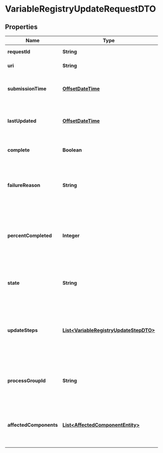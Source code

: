 # VariableRegistryUpdateRequestDTO

## Properties
Name | Type | Description | Notes
------------ | ------------- | ------------- | -------------
**requestId** | **String** | The ID of the request |  [optional]
**uri** | **String** | The URI for the request |  [optional]
**submissionTime** | [**OffsetDateTime**](OffsetDateTime.md) | The timestamp of when the request was submitted |  [optional]
**lastUpdated** | [**OffsetDateTime**](OffsetDateTime.md) | The timestamp of when the request was last updated |  [optional]
**complete** | **Boolean** | Whether or not the request is completed |  [optional]
**failureReason** | **String** | The reason for the request failing, or null if the request has not failed |  [optional]
**percentCompleted** | **Integer** | A value between 0 and 100 (inclusive) indicating how close the request is to completion |  [optional]
**state** | **String** | A description of the current state of the request |  [optional]
**updateSteps** | [**List&lt;VariableRegistryUpdateStepDTO&gt;**](VariableRegistryUpdateStepDTO.md) | The steps that are required in order to complete the request, along with the status of each |  [optional]
**processGroupId** | **String** | The unique ID of the Process Group that the variable registry belongs to |  [optional]
**affectedComponents** | [**List&lt;AffectedComponentEntity&gt;**](AffectedComponentEntity.md) | A set of all components that will be affected if the value of this variable is changed |  [optional]
